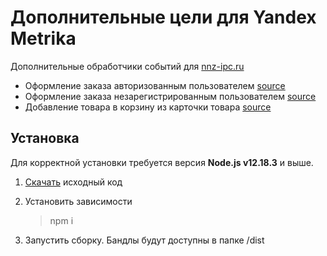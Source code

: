 # Дополнительные цели для Yandex Metrika

Дополнительные обработчики событий для [nnz-ipc.ru](https://nnz-ipc.ru/)

-   Оформление заказа авторизованным пользователем [source](https://github.com/smwbtech/nnz_metrica_goals/blob/master/src/purchase-confirmation.js)
-   Оформление заказа незарегистрированным пользователем [source](https://github.com/smwbtech/nnz_metrica_goals/blob/master/dist/unregistered-purchase-confirmation.metrika-target-bundle.js)
-   Добавление товара в корзину из карточки товара [source](https://github.com/smwbtech/nnz_metrica_goals/blob/master/src/item-card.js)

## Установка

Для корректной установки требуется версия **Node.js v12.18.3** и выше.

1. [Скачать](https://github.com/smwbtech/nnz_metrica_goals/archive/master.zip) исходный код

2. Установить зависимости

    > npm i

3. Запустить сборку. Бандлы будут доступны в папке /dist
